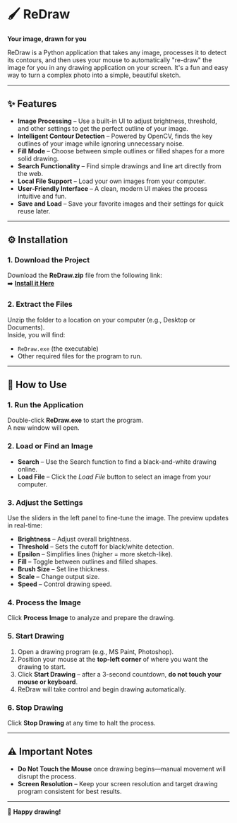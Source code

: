# 🖌️ ReDraw
**Your image, drawn for you**  

ReDraw is a Python application that takes any image, processes it to detect its contours, and then uses your mouse to automatically "re-draw" the image for you in any drawing application on your screen. It's a fun and easy way to turn a complex photo into a simple, beautiful sketch.

---

## ✨ Features
- **Image Processing** – Use a built-in UI to adjust brightness, threshold, and other settings to get the perfect outline of your image.  
- **Intelligent Contour Detection** – Powered by OpenCV, finds the key outlines of your image while ignoring unnecessary noise.  
- **Fill Mode** – Choose between simple outlines or filled shapes for a more solid drawing.  
- **Search Functionality** – Find simple drawings and line art directly from the web.  
- **Local File Support** – Load your own images from your computer.  
- **User-Friendly Interface** – A clean, modern UI makes the process intuitive and fun.  
- **Save and Load** – Save your favorite images and their settings for quick reuse later.  

---

## ⚙️ Installation

### 1. Download the Project
Download the **ReDraw.zip** file from the following link:  
➡️ **[Install it Here]([[insert-google-drive-url-here])**

### 2. Extract the Files
Unzip the folder to a location on your computer (e.g., Desktop or Documents).  
Inside, you will find:
- `ReDraw.exe` (the executable)
- Other required files for the program to run.

---

## 🚀 How to Use

### 1. Run the Application
Double-click **ReDraw.exe** to start the program.  
A new window will open.

### 2. Load or Find an Image
- **Search** – Use the Search function to find a black-and-white drawing online.  
- **Load File** – Click the *Load File* button to select an image from your computer.

### 3. Adjust the Settings
Use the sliders in the left panel to fine-tune the image. The preview updates in real-time:  
- **Brightness** – Adjust overall brightness.  
- **Threshold** – Sets the cutoff for black/white detection.  
- **Epsilon** – Simplifies lines (higher = more sketch-like).  
- **Fill** – Toggle between outlines and filled shapes.  
- **Brush Size** – Set line thickness.  
- **Scale** – Change output size.  
- **Speed** – Control drawing speed.

### 4. Process the Image
Click **Process Image** to analyze and prepare the drawing.

### 5. Start Drawing
1. Open a drawing program (e.g., MS Paint, Photoshop).  
2. Position your mouse at the **top-left corner** of where you want the drawing to start.  
3. Click **Start Drawing** – after a 3-second countdown, **do not touch your mouse or keyboard**.  
4. ReDraw will take control and begin drawing automatically.

### 6. Stop Drawing
Click **Stop Drawing** at any time to halt the process.

---

## ⚠️ Important Notes
- **Do Not Touch the Mouse** once drawing begins—manual movement will disrupt the process.  
- **Screen Resolution** – Keep your screen resolution and target drawing program consistent for best results.  

---

🎨 **Happy drawing!**
